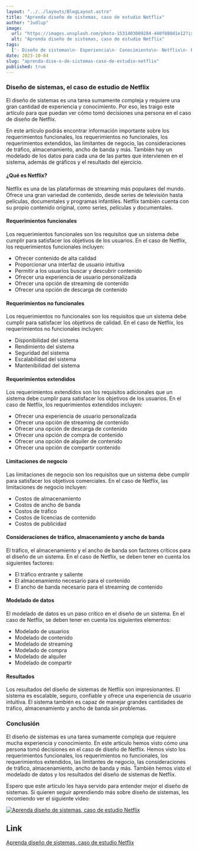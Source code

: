 ```yaml
---
layout: "../../layouts/BlogLayout.astro"
title: "Aprenda diseño de sistemas, caso de estudio Netflix"
author: "Judlup"
image:
  url: "https://images.unsplash.com/photo-1531403009284-440f080d1e12?ixlib=rb-4.0.3&ixid=M3wxMjA3fDB8MHxwaG90by1wYWdlfHx8fGVufDB8fHx8fA%3D%3D&auto=format&fit=crop&w=3540&q=80"
  alt: "Aprenda diseño de sistemas, caso de estudio Netflix"
tags:
  ['- Diseño de sistemas\n- Experiencia\n- Conocimiento\n- Netflix\n- Requerimientos funcionales\n- Requerimientos no funcionales\n- Requerimientos extendidos\n- Limitantes de negocio\n- Consideraciones\n- Tráfico\n- Almacenamiento\n- Ancho de banda\n- Modelado de datos\n- Gr']
date: 2023-10-04
slug: "aprenda-dise-o-de-sistemas-caso-de-estudio-netflix"
published: true
---
```


### Diseño de sistemas, el caso de estudio de Netflix

El diseño de sistemas es una tarea sumamente compleja y requiere una gran cantidad de experiencia y conocimiento. Por eso, les traigo este artículo para que puedan ver cómo tomó decisiones una persona en el caso de diseño de Netflix.

En este artículo podrás encontrar información importante sobre los requerimientos funcionales, los requerimientos no funcionales, los requerimientos extendidos, las limitantes de negocio, las consideraciones de tráfico, almacenamiento, ancho de banda y más. También hay un modelado de los datos para cada una de las partes que intervienen en el sistema, además de gráficos y el resultado del ejercicio.

#### ¿Qué es Netflix?

Netflix es una de las plataformas de streaming más populares del mundo. Ofrece una gran variedad de contenido, desde series de televisión hasta películas, documentales y programas infantiles. Netflix también cuenta con su propio contenido original, como series, películas y documentales.

#### Requerimientos funcionales

Los requerimientos funcionales son los requisitos que un sistema debe cumplir para satisfacer los objetivos de los usuarios. En el caso de Netflix, los requerimientos funcionales incluyen:

- Ofrecer contenido de alta calidad
- Proporcionar una interfaz de usuario intuitiva
- Permitir a los usuarios buscar y descubrir contenido
- Ofrecer una experiencia de usuario personalizada
- Ofrecer una opción de streaming de contenido
- Ofrecer una opción de descarga de contenido

#### Requerimientos no funcionales

Los requerimientos no funcionales son los requisitos que un sistema debe cumplir para satisfacer los objetivos de calidad. En el caso de Netflix, los requerimientos no funcionales incluyen:

- Disponibilidad del sistema
- Rendimiento del sistema
- Seguridad del sistema
- Escalabilidad del sistema
- Mantenibilidad del sistema

#### Requerimientos extendidos

Los requerimientos extendidos son los requisitos adicionales que un sistema debe cumplir para satisfacer los objetivos de los usuarios. En el caso de Netflix, los requerimientos extendidos incluyen:

- Ofrecer una experiencia de usuario personalizada
- Ofrecer una opción de streaming de contenido
- Ofrecer una opción de descarga de contenido
- Ofrecer una opción de compra de contenido
- Ofrecer una opción de alquiler de contenido
- Ofrecer una opción de compartir contenido

#### Limitaciones de negocio

Las limitaciones de negocio son los requisitos que un sistema debe cumplir para satisfacer los objetivos comerciales. En el caso de Netflix, las limitaciones de negocio incluyen:

- Costos de almacenamiento
- Costos de ancho de banda
- Costos de tráfico
- Costos de licencias de contenido
- Costos de publicidad

#### Consideraciones de tráfico, almacenamiento y ancho de banda

El tráfico, el almacenamiento y el ancho de banda son factores críticos para el diseño de un sistema. En el caso de Netflix, se deben tener en cuenta los siguientes factores:

- El tráfico entrante y saliente
- El almacenamiento necesario para el contenido
- El ancho de banda necesario para el streaming de contenido

#### Modelado de datos

El modelado de datos es un paso crítico en el diseño de un sistema. En el caso de Netflix, se deben tener en cuenta los siguientes elementos:

- Modelado de usuarios
- Modelado de contenido
- Modelado de streaming
- Modelado de compra
- Modelado de alquiler
- Modelado de compartir

#### Resultados

Los resultados del diseño de sistemas de Netflix son impresionantes. El sistema es escalable, seguro, confiable y ofrece una experiencia de usuario intuitiva. El sistema también es capaz de manejar grandes cantidades de tráfico, almacenamiento y ancho de banda sin problemas.

### Conclusión

El diseño de sistemas es una tarea sumamente compleja que requiere mucha experiencia y conocimiento. En este artículo hemos visto cómo una persona tomó decisiones en el caso de diseño de Netflix. Hemos visto los requerimientos funcionales, los requerimientos no funcionales, los requerimientos extendidos, las limitantes de negocio, las consideraciones de tráfico, almacenamiento, ancho de banda y más. También hemos visto el modelado de datos y los resultados del diseño de sistemas de Netflix.

Espero que este artículo les haya servido para entender mejor el diseño de sistemas. Si quieren seguir aprendiendo más sobre diseño de sistemas, les recomiendo ver el siguiente video:

[![Aprenda diseño de sistemas, caso de estudio Netflix](https://img.youtube.com/vi/S1H7ZwVELCM/0.jpg)](https://www.youtube.com/shorts/S1H7ZwVELCM?feature=share "Aprenda diseño de sistemas, caso de estudio Netflix")

## Link

[Aprenda diseño de sistemas, caso de estudio Netflix](https://bit.ly/3865461)